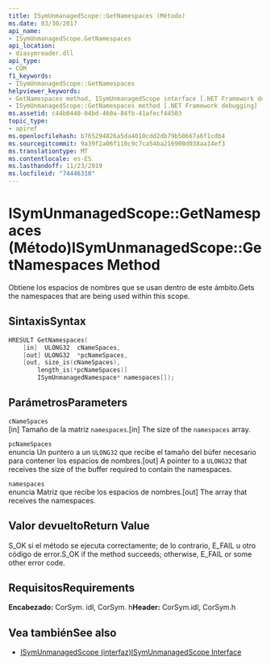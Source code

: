 ```yaml
---
title: ISymUnmanagedScope::GetNamespaces (Método)
ms.date: 03/30/2017
api_name:
- ISymUnmanagedScope.GetNamespaces
api_location:
- diasymreader.dll
api_type:
- COM
f1_keywords:
- ISymUnmanagedScope::GetNamespaces
helpviewer_keywords:
- GetNamespaces method, ISymUnmanagedScope interface [.NET Framework debugging]
- ISymUnmanagedScope::GetNamespaces method [.NET Framework debugging]
ms.assetid: c44b0440-04bd-460a-84fb-41afecf44503
topic_type:
- apiref
ms.openlocfilehash: b765294826a5da4010cdd2db79b50667a6f1cdb4
ms.sourcegitcommit: 9a39f2a06f110c9c7ca54ba216900d038aa14ef3
ms.translationtype: MT
ms.contentlocale: es-ES
ms.lasthandoff: 11/23/2019
ms.locfileid: "74446310"
---
```

# <a name="isymunmanagedscopegetnamespaces-method"></a><span data-ttu-id="d16cb-102">ISymUnmanagedScope::GetNamespaces (Método)</span><span class="sxs-lookup"><span data-stu-id="d16cb-102">ISymUnmanagedScope::GetNamespaces Method</span></span>
<span data-ttu-id="d16cb-103">Obtiene los espacios de nombres que se usan dentro de este ámbito.</span><span class="sxs-lookup"><span data-stu-id="d16cb-103">Gets the namespaces that are being used within this scope.</span></span>  
  
## <a name="syntax"></a><span data-ttu-id="d16cb-104">Sintaxis</span><span class="sxs-lookup"><span data-stu-id="d16cb-104">Syntax</span></span>  
  
```cpp  
HRESULT GetNamespaces(  
    [in]  ULONG32  cNameSpaces,  
    [out] ULONG32  *pcNameSpaces,  
    [out, size_is(cNameSpaces),  
        length_is(*pcNameSpaces)]  
        ISymUnmanagedNamespace* namespaces[]);  
```  
  
## <a name="parameters"></a><span data-ttu-id="d16cb-105">Parámetros</span><span class="sxs-lookup"><span data-stu-id="d16cb-105">Parameters</span></span>  
 `cNameSpaces`  
 <span data-ttu-id="d16cb-106">[in] Tamaño de la matriz `namespaces`.</span><span class="sxs-lookup"><span data-stu-id="d16cb-106">[in] The size of the `namespaces` array.</span></span>  
  
 `pcNameSpaces`  
 <span data-ttu-id="d16cb-107">enuncia Un puntero a un `ULONG32` que recibe el tamaño del búfer necesario para contener los espacios de nombres.</span><span class="sxs-lookup"><span data-stu-id="d16cb-107">[out] A pointer to a `ULONG32` that receives the size of the buffer required to contain the namespaces.</span></span>  
  
 `namespaces`  
 <span data-ttu-id="d16cb-108">enuncia Matriz que recibe los espacios de nombres.</span><span class="sxs-lookup"><span data-stu-id="d16cb-108">[out] The array that receives the namespaces.</span></span>  
  
## <a name="return-value"></a><span data-ttu-id="d16cb-109">Valor devuelto</span><span class="sxs-lookup"><span data-stu-id="d16cb-109">Return Value</span></span>  
 <span data-ttu-id="d16cb-110">S_OK si el método se ejecuta correctamente; de lo contrario, E_FAIL u otro código de error.</span><span class="sxs-lookup"><span data-stu-id="d16cb-110">S_OK if the method succeeds; otherwise, E_FAIL or some other error code.</span></span>  
  
## <a name="requirements"></a><span data-ttu-id="d16cb-111">Requisitos</span><span class="sxs-lookup"><span data-stu-id="d16cb-111">Requirements</span></span>  
 <span data-ttu-id="d16cb-112">**Encabezado:** CorSym. idl, CorSym. h</span><span class="sxs-lookup"><span data-stu-id="d16cb-112">**Header:** CorSym.idl, CorSym.h</span></span>  
  
## <a name="see-also"></a><span data-ttu-id="d16cb-113">Vea también</span><span class="sxs-lookup"><span data-stu-id="d16cb-113">See also</span></span>

- [<span data-ttu-id="d16cb-114">ISymUnmanagedScope (interfaz)</span><span class="sxs-lookup"><span data-stu-id="d16cb-114">ISymUnmanagedScope Interface</span></span>](../../../../docs/framework/unmanaged-api/diagnostics/isymunmanagedscope-interface.md)
